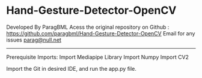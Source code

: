 # Hand-Gesture-Detector-OpenCV

Developed By ParagBML 
Acess the original repository on Github : https://github.com/paragbml/Hand-Gesture-Detector-OpenCV
Email for any issues parag@null.net

---------------------------------------------------------------------------------------------------------------------------------------------------------------------------------------------------------------
Prerequisite Imports:
Import Mediapipe Library
Import Numpy
Import CV2

Import the Git in desired IDE, and run the app.py file.
